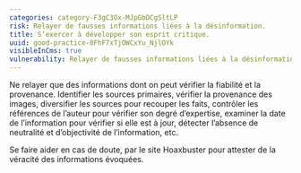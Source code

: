 ```yaml
---
categories: category-F3gC3Ox-MJpGbDCgSltLP
risk: Relayer de fausses informations liées à la désinformation.
title: S’exercer à développer son esprit critique.
uuid: good-practice-0FhF7xTjOWCxYu_NjlOYk
visibleInCms: true
vulnerability: Relayer de fausses informations liées à la désinformation.
---
```


Ne relayer que des informations dont on peut vérifier la fiabilité et la provenance. Identifier les sources primaires, vérifier la provenance des images, diversifier les sources pour recouper les faits, contrôler les références de l’auteur pour vérifier son degré d’expertise, examiner la date de l’information pour vérifier si elle est à jour, détecter l’absence de neutralité et d’objectivité de l’information, etc. 

Se faire aider en cas de doute, par le site Hoaxbuster pour attester de la véracité des informations évoquées.